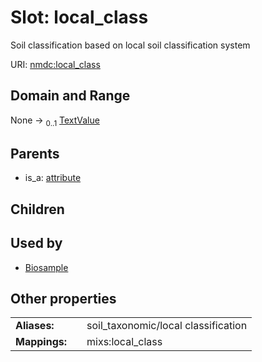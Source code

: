 
# Slot: local_class


Soil classification based on local soil classification system

URI: [nmdc:local_class](https://microbiomedata/meta/local_class)


## Domain and Range

None &#8594;  <sub>0..1</sub> [TextValue](TextValue.md)

## Parents

 *  is_a: [attribute](attribute.md)

## Children


## Used by

 * [Biosample](Biosample.md)

## Other properties

|  |  |  |
| --- | --- | --- |
| **Aliases:** | | soil_taxonomic/local classification |
| **Mappings:** | | mixs:local_class |


